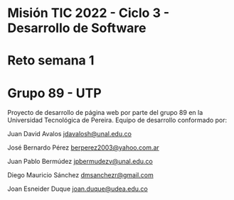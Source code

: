 # Misión TIC 2022 - Ciclo 3 - Desarrollo de Software
# Reto semana 1 
# Grupo 89 - UTP

Proyecto de desarrollo de página web por parte del grupo 89 en la Universidad Tecnológica de Pereira. 
Equipo de desarrollo conformado por: 

Juan David Avalos  jdavalosh@unal.edu.co

José Bernardo Pérez  berperez2003@yahoo.com.ar

Juan Pablo Bermúdez  jpbermudezv@unal.edu.co

Diego Mauricio Sánchez  dmsanchezr@gmail.com

Joan Esneider Duque  joan.duque@udea.edu.co

